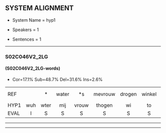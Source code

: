 
## SYSTEM ALIGNMENT

- System Name = hyp1

- Speakers = 1

- Sentences = 1

---

### S02C046V2_2LG

#### (S02C046V2_2LG-words)

- Cor=17.1%	Sub=48.7%	Del=31.6%	Ins=2.6%

|  |  |  |  |  |  |  |  |  |  |  |  |  |  |  |  |  |  |  |  |  |  |  |  |  |  |  |  |  |  |  |  |  |  |  |  |  |  |  |  |  |  |  |  |  |  |  |  |  |  |  |  |  |  |  |  |  |  |  |  |  |  |  |  |  |  |  |  |  |  |  |  |  |  |  |  |  |
|:--- |:---:|:---:|:---:|:---:|:---:|:---:|:---:|:---:|:---:|:---:|:---:|:---:|:---:|:---:|:---:|:---:|:---:|:---:|:---:|:---:|:---:|:---:|:---:|:---:|:---:|:---:|:---:|:---:|:---:|:---:|:---:|:---:|:---:|:---:|:---:|:---:|:---:|:---:|:---:|:---:|:---:|:---:|:---:|:---:|:---:|:---:|:---:|:---:|:---:|:---:|:---:|:---:|:---:|:---:|:---:|:---:|:---:|:---:|:---:|:---:|:---:|:---:|:---:|:---:|:---:|:---:|:---:|:---:|:---:|:---:|:---:|:---:|:---:|:---:|:---:|:---:|
| REF |  | * | water | *s | mevrouw | drogen | winkel | auto | * | schouders | verhaal | * | * | * | * | koning | * | moeilijk | *s | speelplaats | * | drinken | hoofdpijn | hoofdpijn | * | regen | * | * | vliegtuig | stoppen | *(stop) | stoppen | * | opnieuw | gooien | * | sneeuwen | *s | moeder | * | * | liedje | liedje | *s | potlood | *s | fietsbel | * | vinger | * | dichtbij | meisje |  | *s | muziek | waarom | *s | scheuren | *s | lawaai | zwemmen | * | vuurwerk | * | * | * | appel | cola | kussen | eerste | *s | kleuren | * | voetbal | *s | vlinder |
| HYP1 | wuh | wter | mij | vrouw | thogen | wi | to | auto | sout | schouders | verhaal |  |  |  |  |  |  |  |  |  | koing | molik | sspeelplaat | trinten | hooftpijn | regen |  |  | vliegtuig | s | to | sto | em | opnio | hoj | hem | sneeuwen |  |  |  |  |  | moda | lietje | woorloord | feet | e | wel | vea | ig | bin | meisje | chauffeur | chauffeur | mesi | waarom |  |  | u | vawiij | zwemmen |  | vuurwerk |  |  |  |  | kola | kussen | eerste | zielk | serkus | kuren | voetbal |  | vrenda |
| EVAL | I | S | S | S | S | S | S |  | S |  |  | D | D | D | D | D | D | D | D | D | S | S | S | S | S |  | D | D |  | S | S | S | S | S | S | S |  | D | D | D | D | D | S | S | S | S | S | S | S | S | S |  | I | S | S |  | D | D | S | S |  | D |  | D | D | D | D | S |  |  | S | S | S |  | D | S |
---

---
